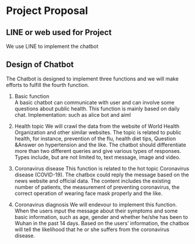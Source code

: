 
# Project Proposal

## LINE or web used for Project
We use LINE to implement the chatbot
## Design of Chatbot

The Chatbot is designed to implement three functions and we will make efforts to fulfill the fourth function.

1. Basic function  
   A basic chatbot can communicate with user and can involve some questions about public health. 
   This function is mainly based on daily chat.
Implementation: such as alice bot and aiml

2. Health topic
   We will crawl the data from the website of World Health Organization and other similar websites. 
   The topic is related to public health, for instance, prevention of the flu, health diet tips, Question &Answer on hypertension and the like. 
   The chatbot should differentiate more than two different queries and give various types of responses. Types include, but are not limited to, text message, image and video. 

3. Coronavirus disease
  This function is related to the hot topic Coronavirus disease (COVID-19). The chatbox could reply the message based on the news website and official data. 
  The content includes the existing number of patients, the measurement of preventing coronavirus, the correct operation of wearing face mask properly and the like.

4. Coronavirus diagnosis
  We will endevour to implement this function. When the users input the message about their symptoms and some basic information, such as age, gender and whether he/she has been to Wuhan in the past 14 days. 
  Based on the users’ information, the chatbox will tell the likelihood that he or she suffers from the coronavirus disease.
